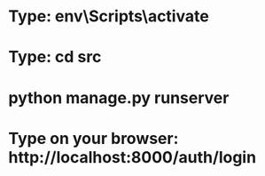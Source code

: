 # Type: env\Scripts\activate

# Type: cd src

# python manage.py runserver

# Type on your browser: http://localhost:8000/auth/login

